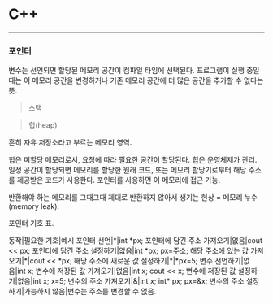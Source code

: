 # C++
---

### 포인터

변수는 선언되면 할당된 메모리 공간이 컴파일 타임에 선택된다. 프로그램이 실행 중일 때는 이 메모리 공간을 변경하거나 기존 메모리 공간에 더 많은 공간을 추가할 수 없다는 뜻.

> 스택

> 힙(heap)

흔히 자유 저장소라고 부르는 메모리 영역.

힙은 미할당 메모리로서, 요청에 따라 필요한 공간이 할당된다. 힙은 운영체제가 관리. 일정 공간이 할당되면 메모리를 할당한 원래 코드, 또는 메모리 할당기로부터 해당 주소를 제공받은 코드가 사용한다. 포인터를 사용하면 이 메모리에 접근 가능.

반환해야 하는 메모리를 그때그때 제대로 반환하지 않아서 생기는 현상 = 메모리 누수(memory leak).

포인터 기호 표.

동작|필요한 기호|예시
포인터 선언|\*|int \*px;
포인터에 담긴 주소 가져오기|없음|cout << px;
포인터에 담긴 주소 설정하기|없음|int \*px; px=주소;
해당 주소에 있는 값 가져오기|\*|cout << \*px;
해당 주소에 새로운 값 설정하기|\*|\*px=5;
변수 선언하기|없음|int x;
변수에 저장된 값 가져오기|없음|int x; cout << x;
변수에 저장된 값 설정하기|없음|int x; x=5;
변수의 주소 가져오기|&|int x; int\* px; px=&x;
변수의 주소 설정하기|가능하지 않음|변수는 주소를 변경할 수 없음.



